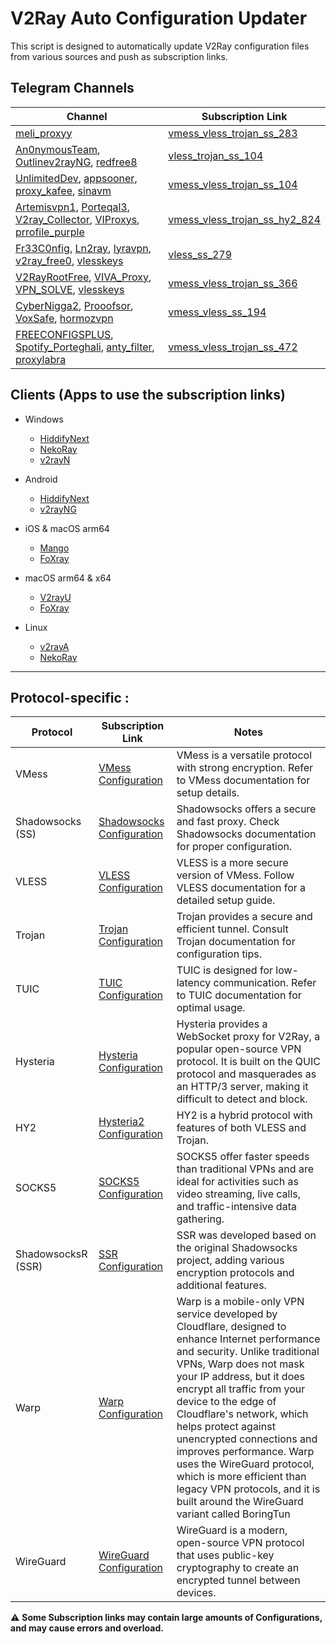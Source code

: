 # V2Ray Auto Configuration Updater

This script is designed to automatically update V2Ray configuration files from various sources and push as subscription links.

## Telegram Channels

| Channel                                                                                                                                                                                            | Subscription Link                                                                                                                                                            |
| ------------------------- | ------------------------------------------------------------ |
| [meli_proxyy](https://t.me/meli_proxyy)                                                                                                                                                               | [vmess_vless_trojan_ss_283](https://raw.githubusercontent.com/mshojaei77/v2rayAuto/refs/heads/main/telegram/meli_proxyy)                                                        |
| [An0nymousTeam](https://t.me/An0nymousTeam), [Outlinev2rayNG](https://t.me/Outlinev2rayNG), [redfree8](https://t.me/redfree8)                                                                               | [vless_trojan_ss_104](https://raw.githubusercontent.com/mshojaei77/v2rayAuto/refs/heads/main/telegram/An0nymousTeam_Outlinev2rayNG_redfree8)                                    |
| [UnlimitedDev](https://t.me/UnlimitedDev), [appsooner](https://t.me/appsooner), [proxy_kafee](https://t.me/proxy_kafee), [sinavm](https://t.me/sinavm)                                                         | [vmess_vless_trojan_ss_104](https://raw.githubusercontent.com/mshojaei77/v2rayAuto/refs/heads/main/telegram/UnlimitedDev_appsooner_proxy_kafee_sinavm)                          |
| [Artemisvpn1](https://t.me/Artemisvpn1), [Porteqal3](https://t.me/Porteqal3), [V2ray_Collector](https://t.me/V2ray_Collector), [VIProxys](https://t.me/VIProxys), [prrofile_purple](https://t.me/prrofile_purple) | [vmess_vless_trojan_ss_hy2_824](https://raw.githubusercontent.com/mshojaei77/v2rayAuto/refs/heads/main/telegram/Artemisvpn1_Porteqal3_V2ray_Collector_VIProxys_prrofile_purple) |
| [Fr33C0nfig](https://t.me/Fr33C0nfig), [Ln2ray](https://t.me/Ln2ray), [lyravpn](https://t.me/lyravpn), [v2ray_free0](https://t.me/v2ray_free0), [vlesskeys](https://t.me/vlesskeys)                               | [vless_ss_279](https://raw.githubusercontent.com/mshojaei77/v2rayAuto/refs/heads/main/telegram/Fr33C0nfig_Ln2ray_lyravpn_v2ray_free0_vlesskeys)                                 |
| [V2RayRootFree](https://t.me/V2RayRootFree), [VIVA_Proxy](https://t.me/VIVA_Proxy), [VPN_SOLVE](https://t.me/VPN_SOLVE), [vlesskeys](https://t.me/vlesskeys)                                                   | [vmess_vless_trojan_ss_366](https://raw.githubusercontent.com/mshojaei77/v2rayAuto/refs/heads/main/telegram/V2RayRootFree_VIVA_Proxy_VPN_SOLVE_vlesskeys)                       |
| [CyberNigga2](https://t.me/CyberNigga2), [Prooofsor](https://t.me/Prooofsor), [VoxSafe](https://t.me/VoxSafe), [hormozvpn](https://t.me/hormozvpn) | [vmess_vless_ss_194](https://raw.githubusercontent.com/mshojaei77/v2rayAuto/refs/heads/main/telegram/CyberNigga2_Prooofsor_VoxSafe_hormozvpn) |
| [FREECONFIGSPLUS](https://t.me/FREECONFIGSPLUS), [Spotify_Porteghali](https://t.me/Spotify_Porteghali), [anty_filter](https://t.me/anty_filter), [proxylabra](https://t.me/proxylabra) | [vmess_vless_trojan_ss_472](https://raw.githubusercontent.com/mshojaei77/v2rayAuto/refs/heads/main/telegram/FREECONFIGSPLUS_Spotify_Porteghali_anty_filter_proxylabra) |

## Clients (Apps to use the subscription links)

- Windows

  - [HiddifyNext](https://github.com/hiddify/hiddify-next)
  - [NekoRay](https://github.com/Matsuridayo/nekoray)
  - [v2rayN](https://github.com/2dust/v2rayN)
- Android

  - [HiddifyNext](https://github.com/hiddify/hiddify-next)
  - [v2rayNG](https://github.com/2dust/v2rayNG)
- iOS & macOS arm64

  - [Mango](https://github.com/arror/Mango)
  - [FoXray](https://apps.apple.com/app/foxray/id6448898396)
- macOS arm64 & x64

  - [V2rayU](https://github.com/yanue/V2rayU)
  - [FoXray](https://apps.apple.com/app/foxray/id6448898396)
- Linux

  - [v2rayA](https://github.com/v2rayA/v2rayA)
  - [NekoRay](https://github.com/Matsuridayo/nekoray)

---

## Protocol-specific :

| Protocol           | Subscription Link                                                                                             | Notes                                                                                                                                                                                                                                                                                                                                                                                                                                                                                                 |
| ------------------ | ------------------------------------------------------------------------------------------------------------- | ----------------------------------------------------------------------------------------------------------------------------------------------------------------------------------------------------------------------------------------------------------------------------------------------------------------------------------------------------------------------------------------------------------------------------------------------------------------------------------------------------- |
| VMess              | [VMess Configuration](https://raw.githubusercontent.com/mshojaei77/v2rayAuto/refs/heads/main/subs/vmess)         | VMess is a versatile protocol with strong encryption. Refer to VMess documentation for setup details.                                                                                                                                                                                                                                                                                                                                                                                                 |
| Shadowsocks (SS)   | [Shadowsocks Configuration](https://raw.githubusercontent.com/mshojaei77/v2rayAuto/refs/heads/main/subs/ss)      | Shadowsocks offers a secure and fast proxy. Check Shadowsocks documentation for proper configuration.                                                                                                                                                                                                                                                                                                                                                                                                 |
| VLESS              | [VLESS Configuration](https://raw.githubusercontent.com/mshojaei77/v2rayAuto/refs/heads/main/subs/vless)         | VLESS is a more secure version of VMess. Follow VLESS documentation for a detailed setup guide.                                                                                                                                                                                                                                                                                                                                                                                                       |
| Trojan             | [Trojan Configuration](https://raw.githubusercontent.com/mshojaei77/v2rayAuto/refs/heads/main/subs/trojan)       | Trojan provides a secure and efficient tunnel. Consult Trojan documentation for configuration tips.                                                                                                                                                                                                                                                                                                                                                                                                   |
| TUIC               | [TUIC Configuration](https://raw.githubusercontent.com/mshojaei77/v2rayAuto/refs/heads/main/subs/tuic)           | TUIC is designed for low-latency communication. Refer to TUIC documentation for optimal usage.                                                                                                                                                                                                                                                                                                                                                                                                        |
| Hysteria           | [Hysteria Configuration](https://raw.githubusercontent.com/mshojaei77/v2rayAuto/refs/heads/main/subs/hysteria)   | Hysteria provides a WebSocket proxy for V2Ray, a popular open-source VPN protocol. It is built on the QUIC protocol and masquerades as an HTTP/3 server, making it difficult to detect and block.                                                                                                                                                                                                                                                                                                     |
| HY2                | [Hysteria2 Configuration](https://raw.githubusercontent.com/mshojaei77/v2rayAuto/refs/heads/main/subs/hy2)       | HY2 is a hybrid protocol with features of both VLESS and Trojan.                                                                                                                                                                                                                                                                                                                                                                                                                                      |
| SOCKS5             | [SOCKS5 Configuration](https://raw.githubusercontent.com/mshojaei77/v2rayAuto/refs/heads/main/subs/socks5)       | SOCKS5 offer faster speeds than traditional VPNs and are ideal for activities such as video streaming, live calls, and traffic-intensive data gathering.                                                                                                                                                                                                                                                                                                                                              |
| ShadowsocksR (SSR) | [SSR Configuration](https://raw.githubusercontent.com/mshojaei77/v2rayAuto/refs/heads/main/subs/ssr)             | SSR was developed based on the original Shadowsocks project, adding various encryption protocols and additional features.                                                                                                                                                                                                                                                                                                                                                                             |
| Warp               | [Warp Configuration](https://raw.githubusercontent.com/mshojaei77/v2rayAuto/refs/heads/main/subs/warp)           | Warp is a mobile-only VPN service developed by Cloudflare, designed to enhance Internet performance and security. Unlike traditional VPNs, Warp does not mask your IP address, but it does encrypt all traffic from your device to the edge of Cloudflare's network, which helps protect against unencrypted connections and improves performance. Warp uses the WireGuard protocol, which is more efficient than legacy VPN protocols, and it is built around the WireGuard variant called BoringTun |
| WireGuard          | [WireGuard Configuration](https://raw.githubusercontent.com/mshojaei77/v2rayAuto/refs/heads/main/subs/wireguard) | WireGuard is a modern, open-source VPN protocol that uses public-key cryptography to create an encrypted tunnel between devices.                                                                                                                                                                                                                                                                                                                                                                      |

⚠  **Some Subscription links may contain large amounts of Configurations, and may cause errors and overload.**
